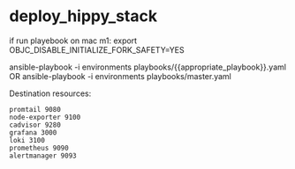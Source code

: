 # deploy_hippy_stack

if run playebook on mac m1:
export OBJC_DISABLE_INITIALIZE_FORK_SAFETY=YES

ansible-playbook -i environments playbooks/{{appropriate_playbook}}.yaml
OR
ansible-playbook -i environments playbooks/master.yaml


Destination resources:
```
promtail 9080
node-exporter 9100
cadvisor 9280
grafana 3000
loki 3100
prometheus 9090
alertmanager 9093
```

